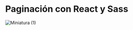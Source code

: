 # Paginación con React y Sass

![Miniatura (1)](https://user-images.githubusercontent.com/81174890/146023348-a56036a4-ccd5-4be4-be43-beefdb064550.jpg)

